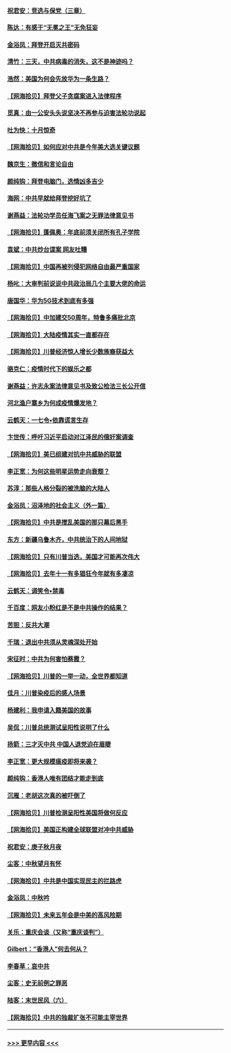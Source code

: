 #### [祝君安：竞选与保党（三章）](../pages/nsc993/n12487258.md?t=10200903) 
#### [陈达：有感于“无冕之王”无免狂妄](../pages/nsc993/n12485133.md?t=10200903) 
#### [金浴凤：拜登开启灭共密码](../pages/nsc993/n12485125.md?t=10200903) 
#### [清竹：三天，中共病毒的消失，这不是神迹吗？](../pages/nsc993/n12485027.md?t=10200903) 
#### [浩然：美国为何会先放华为一条生路？](../pages/nsc993/n12484997.md?t=10200903) 
#### [【网海拾贝】拜登父子贪腐案进入法律程序](../pages/nsc993/n12484957.md?t=10200903) 
#### [觅真：由一公安头头说坚决不再参与迫害法轮功说起](../pages/nsc993/n12484212.md?t=10200903) 
#### [吐为快：十月惊奇](../pages/nsc993/n12484172.md?t=10200903) 
#### [【网海拾贝】如何应对中共是今年美大选关键议题](../pages/nsc993/n12483755.md?t=10200903) 
#### [魏京生：微信和言论自由](../pages/nsc993/n12483372.md?t=10200903) 
#### [颜纯钩：拜登电脑门，选情凶多吉少](../pages/nsc993/n12482666.md?t=10200903) 
#### [海网：中共早就给拜登挖好坑了](../pages/nsc993/n12482660.md?t=10200903) 
#### [谢燕益：法轮功学员任海飞案之无罪法律意见书](../pages/nsc993/n12482512.md?t=10200903) 
#### [【网海拾贝】蓬佩奥：年底前须关闭所有孔子学院](../pages/nsc993/n12482443.md?t=10200903) 
#### [袁斌：中共炒台谍案 网友吐糟](../pages/nsc993/n12481564.md?t=10200903) 
#### [【网海拾贝】中国再被列侵犯网络自由最严重国家](../pages/nsc993/n12479643.md?t=10200903) 
#### [杨叱：大审判前说说中共政治局几个主要大佬的命运](../pages/nsc993/n12477527.md?t=10200903) 
#### [唐国华：华为5G技术到底有多强](../pages/nsc993/n12477483.md?t=10200903) 
#### [【网海拾贝】中加建交50周年，特鲁多痛批北京](../pages/nsc993/n12476892.md?t=10200903) 
#### [【网海拾贝】大陆疫情其实一直都存在](../pages/nsc993/n12473948.md?t=10200903) 
#### [【网海拾贝】川普经济惊人增长少数族裔获益大](../pages/nsc993/n12471565.md?t=10200903) 
#### [骆克仁：疫情时代下的娱乐之都](../pages/nsc993/n12471312.md?t=10200903) 
#### [谢燕益：许志永案法律意见书及致公检法三长公开信](../pages/nsc993/n12470870.md?t=10200903) 
#### [河北渔户寨乡为何成疫情爆发地？](../pages/nsc993/n12464936.md?t=10200903) 
#### [云鹤天：一七令▪依靠谎言生存](../pages/nsc993/n12470034.md?t=10200903) 
#### [卞世传：呼吁习近平启动对江泽民的俄奸案调查](../pages/nsc993/n12469722.md?t=10200903) 
#### [【网海拾贝】美已组建对抗中共威胁的联盟](../pages/nsc993/n12469018.md?t=10200903) 
#### [李正宽：为何这些明星运势走向衰颓？](../pages/nsc993/n12468730.md?t=10200903) 
#### [苏淳：那些人格分裂的被洗脑的大陆人](../pages/nsc993/n12467858.md?t=10200903) 
#### [金浴凤：沼泽地的社会主义（外一篇）](../pages/nsc993/n12467792.md?t=10200903) 
#### [【网海拾贝】中共是搅乱美国的那只幕后黑手](../pages/nsc993/n12467700.md?t=10200903) 
#### [东方：新疆乌鲁木齐，中共统治下的人间地狱](../pages/nsc993/n12466075.md?t=10200903) 
#### [【网海拾贝】只有川普当选，美国才可能再次伟大](../pages/nsc993/n12466013.md?t=10200903) 
#### [【网海拾贝】去年十一有多猖狂今年就有多凄凉](../pages/nsc993/n12463649.md?t=10200903) 
#### [云鹤天：调笑令▪禁毒](../pages/nsc993/n12462975.md?t=10200903) 
#### [千百度：网友小粉红是不是中共操作的结果？](../pages/nsc993/n12461025.md?t=10200903) 
#### [苦胆：反共大潮](../pages/nsc993/n12459469.md?t=10200903) 
#### [千瑞：退出中共须从灵魂深处开始](../pages/nsc993/n12459437.md?t=10200903) 
#### [宋征时：中共为何害怕蔡霞？](../pages/nsc993/n12459097.md?t=10200903) 
#### [【网海拾贝】川普的一举一动，全世界都知道](../pages/nsc993/n12458825.md?t=10200903) 
#### [佳月：川普染疫后的感人场景](../pages/nsc993/n12456994.md?t=10200903) 
#### [杨建利：我申请入籍美国的故事](../pages/nsc993/n12455635.md?t=10200903) 
#### [吴侃：川普总统测试呈阳性说明了什么](../pages/nsc993/n12451869.md?t=10200903) 
#### [扬箭：三才灭中共 中国人退党迫在眉睫](../pages/nsc993/n12451842.md?t=10200903) 
#### [李正宽：更大规模瘟疫即将来袭？](../pages/nsc993/n12451455.md?t=10200903) 
#### [颜纯钩：香港人唯有团结才能走到底](../pages/nsc993/n12450870.md?t=10200903) 
#### [沉雁：老胡这次真的被吓倒了](../pages/nsc993/n12449796.md?t=10200903) 
#### [【网海拾贝】川普检测呈阳性美国将做何反应](../pages/nsc993/n12449042.md?t=10200903) 
#### [【网海拾贝】美国正构建全球联盟对冲中共威胁](../pages/nsc993/n12446580.md?t=10200903) 
#### [祝君安：庚子秋月夜](../pages/nsc993/n12445870.md?t=10200903) 
#### [尘客：中秋望月有怀](../pages/nsc993/n12444632.md?t=10200903) 
#### [【网海拾贝】中共是中国实现民主的拦路虎](../pages/nsc993/n12443573.md?t=10200903) 
#### [金浴凤：中秋吟](../pages/nsc993/n12441773.md?t=10200903) 
#### [【网海拾贝】未来五年会是中美的高风险期](../pages/nsc993/n12440760.md?t=10200903) 
#### [关乐：重庆会谈（又称“重庆谈判”）](../pages/nsc993/n12437525.md?t=10200903) 
#### [Gilbert：“香港人”何去何从？](../pages/nsc993/n12435894.md?t=10200903) 
#### [李春草：哀中共](../pages/nsc993/n12435874.md?t=10200903) 
#### [尘客：史无前例之罪恶](../pages/nsc993/n12435762.md?t=10200903) 
#### [陆客：末世民风（六）](../pages/nsc993/n12435354.md?t=10200903) 
#### [【网海拾贝】中共的独裁扩张不可能主宰世界](../pages/nsc993/n12435151.md?t=10200903) 

----
#### [ >>> 更早内容 <<< ](../indexes/nsc993-earlier.md)
